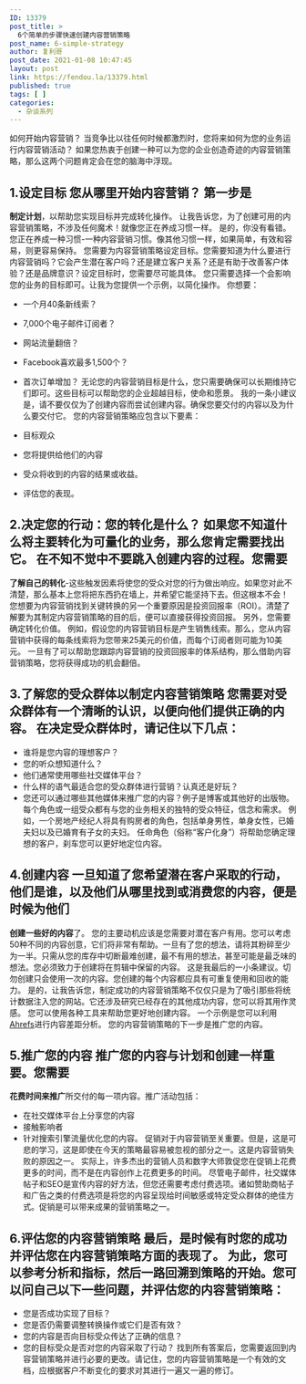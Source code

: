 ```yaml
---
ID: 13379
post_title: >
  6个简单的步骤快速创建内容营销策略
post_name: 6-simple-strategy
author: 复利哥
post_date: 2021-01-08 10:47:45
layout: post
link: https://fendou.la/13379.html
published: true
tags: [ ]
categories:
  - 杂谈系列
---
```

如何开始内容营销？ 当竞争比以往任何时候都激烈时，您将来如何为您的业务运行内容营销活动？ 如果您热衷于创建一种可以为您的企业创造奇迹的内容营销策略，那么这两个问题肯定会在您的脑海中浮现。 
## 1\.设定目标 您从哪里开始内容营销？ 第一步是

**制定计划**，以帮助您实现目标并完成转化操作。 让我告诉您，为了创建可用的内容营销策略，不涉及任何魔术！就像您正在养成习惯一样。 是的，你没有看错。您正在养成一种习惯-一种内容营销习惯。像其他习惯一样，如果简单，有效和容易，则更容易保持。 您需要为内容营销策略设定目标。您需要知道为什么要进行内容营销吗？它会产生潜在客户吗？还是建立客户关系？还是有助于改善客户体验？还是品牌意识？设定目标时，您需要尽可能具体。 您只需要选择一个会影响您的业务的目标即可。让我为您提供一个示例，以简化操作。 你想要： 
*   一个月40条新线索？
*   7,000个电子邮件订阅者？
*   网站流量翻倍？
*   Facebook喜欢最多1,500个？
*   首次订单增加？ 无论您的内容营销目标是什么，您只需要确保可以长期维持它们即可。这些目标可以帮助您的企业超越目标，使命和愿景。 我的一条小建议是，请不要仅仅为了创建内容而尝试创建内容。确保您要交付的内容以及为什么要交付它。 您的内容营销策略应包含以下要素： 

*   目标观众
*   您将提供给他们的内容
*   受众将收到的内容的结果或收益。
*   评估您的表现。

## 2\.决定您的行动：您的转化是什么？ 如果您不知道什么将主要转化为可量化的业务，那么您肯定需要找出它。 在不知不觉中不要跳入创建内容的过程。您需要

**了解自己的转化**-这些触发因素将使您的受众对您的行为做出响应。如果您对此不清楚，那么基本上您将把东西扔在墙上，并希望它能坚持下去。但这根本不会！ 您想要为内容营销找到关键转换的另一个重要原因是投资回报率（ROI）。清楚了解要为其制定内容营销策略的目的后，便可以直接获得投资回报。 另外，您需要确定转化价值。 例如，假设您的内容营销目标是产生销售线索。那么，您从内容营销中获得的每条线索将为您带来25美元的价值，而每个订阅者则可能为10美元。 一旦有了可以帮助您跟踪内容营销的投资回报率的体系结构，那么借助内容营销策略，您将获得成功的机会翻倍。 
## 3\.了解您的受众群体以制定内容营销策略 您需要对受众群体有一个清晰的认识，以便向他们提供正确的内容。 在决定受众群体时，请记住以下几点： 

*   谁将是您内容的理想客户？
*   您的听众想知道什么？
*   他们通常使用哪些社交媒体平台？
*   什么样的语气最适合您的受众群体进行营销？认真还是好玩？
*   您还可以通过哪些其他媒体来推广您的内容？例子是博客或其他好的出版物。 每个角色或一组受众都有与您的业务相关的独特的受众特征，信念和需求。 例如，一个房地产经纪人将具有购房者的角色，包括单身男性，单身女性，已婚夫妇以及已婚育有子女的夫妇。 任命角色（俗称“客户化身”）将帮助您确定理想的客户，刹车您可以更好地定位内容。 

## 4\.创建内容 一旦知道了您希望潜在客户采取的行动，他们是谁，以及他们从哪里找到或消费您的内容，便是时候为他们

**创建一些好的内容**了。 您的主要动机应该是您需要对潜在客户有用。您可以考虑50种不同的内容创意，它们将非常有帮助。一旦有了您的想法，请将其粉碎至少为一半。只需从您的库存中切断最难创建，最不有用的想法，甚至可能是最乏味的想法。您必须致力于创建将在剪辑中保留的内容。 这是我最后的一小条建议。切勿创建只会使用一次的内容。您创建的每个内容都应具有可重复使用和回收的能力。 是的，让我告诉您，制定成功的内容营销策略不仅仅只是为了吸引那些将统计数据注入您的网站。它还涉及研究已经存在的其他成功内容，您可以将其用作灵感。 您可以使用各种工具来帮助您更好地创建内容。 一个示例是您可以利用<a href="https://ahrefs.com/" target="_blank" rel="noopener">Ahrefs</a>进行内容差距分析。 您的内容营销策略的下一步是推广您的内容。 
## 5\.推广您的内容 推广您的内容与计划和创建一样重要。您需要

**花费时间来推广**所交付的每一项内容。推广活动包括： 
*   在社交媒体平台上分享您的内容
*   接触影响者
*   针对搜索引擎流量优化您的内容。 促销对于内容营销至关重要。但是，这是可悲的学习，这是即使在今天的策略最容易被忽视的部分之一。这是内容营销失败的原因之一。 实际上，许多杰出的营销人员和数字大师敦促您在促销上花费更多的时间，而不是在内容创作上花费更多的时间。 尽管电子邮件，社交媒体帖子和SEO是宣传内容的好方法，但您还需要考虑付费选项。诸如赞助商帖子和广告之类的付费选项是将您的内容呈现给时间敏感或特定受众群体的绝佳方式。促销是可以带来成果的营销策略之一。 

## 6\.评估您的内容营销策略 最后，是时候有时您的成功并评估您在内容营销策略方面的表现了。 为此，您可以参考分析和指标，然后一路回溯到策略的开始。您可以问自己以下一些问题，并评估您的内容营销策略： 

*   您是否成功实现了目标？
*   您是否仍需要调整转换操作或它们是否有效？
*   您的内容是否向目标受众传达了正确的信息？
*   您的目标受众是否对您的内容采取了行动？ 找到所有答案后，您需要返回到内容营销策略并进行必要的更改。请记住，您的内容营销策略是一个有效的文档，应根据客户不断变化的要求对其进行一遍又一遍的修订。